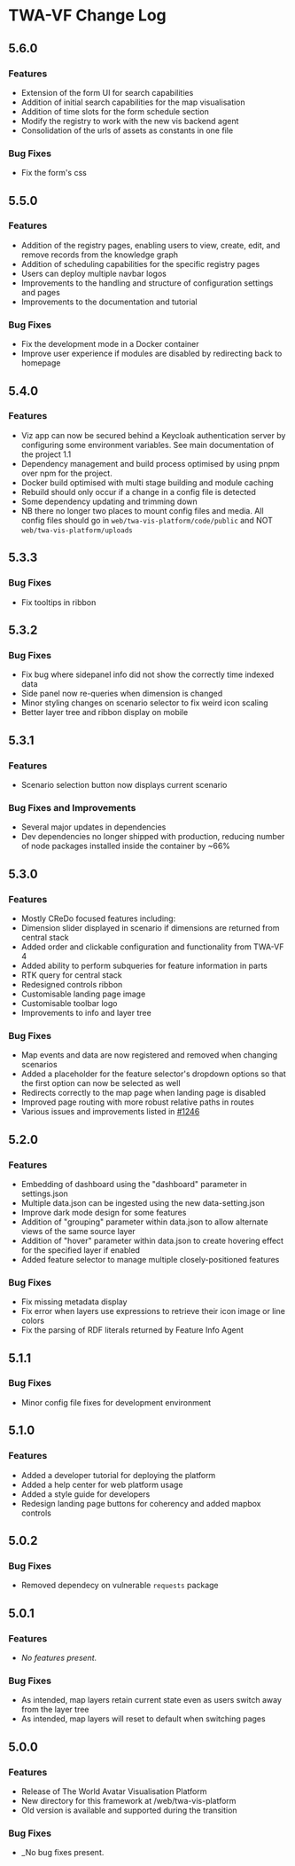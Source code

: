 
# TWA-VF Change Log

[//]: # (Note that version headers need to start with "## " characters to be picked up by some automated scripts)

## 5.6.0

### Features

* Extension of the form UI for search capabilities
* Addition of initial search capabilities for the map visualisation
* Addition of time slots for the form schedule section
* Modify the registry to work with the new vis backend agent
* Consolidation of the urls of assets as constants in one file

### Bug Fixes

* Fix the form's css

## 5.5.0

### Features

* Addition of the registry pages, enabling users to view, create, edit, and remove records from the knowledge graph
* Addition of scheduling capabilities for the specific registry pages
* Users can deploy multiple navbar logos
* Improvements to the handling and structure of configuration settings and pages
* Improvements to the documentation and tutorial

### Bug Fixes

* Fix the development mode in a Docker container
* Improve user experience if modules are disabled by redirecting back to homepage

## 5.4.0

### Features

* Viz app can now be secured behind a Keycloak authentication server by configuring some environment variables. See main documentation of the project 1.1
* Dependency management and build process optimised by using pnpm over npm for the project.
* Docker build optimised with multi stage building and module caching
* Rebuild should only occur if a change in a config file is detected
* Some dependency updating and trimming down
* NB there no longer two places to mount config files and media. All config files should go in `web/twa-vis-platform/code/public` and NOT `web/twa-vis-platform/uploads`

## 5.3.3

### Bug Fixes

* Fix tooltips in ribbon

## 5.3.2

### Bug Fixes

* Fix bug where sidepanel info did not show the correctly time indexed data
* Side panel now re-queries when dimension is changed
* Minor styling changes on scenario selector to fix weird icon scaling
* Better layer tree and ribbon display on mobile

## 5.3.1

### Features

* Scenario selection button now displays current scenario

### Bug Fixes and Improvements

* Several major updates in dependencies
* Dev dependencies no longer shipped with production, reducing number of node packages installed inside the container by ~66%

## 5.3.0

### Features

* Mostly CReDo focused features including:
* Dimension slider displayed in scenario if dimensions are returned from central stack
* Added order and clickable configuration and functionality from TWA-VF 4
* Added ability to perform subqueries for feature information in parts
* RTK query for central stack
* Redesigned controls ribbon
* Customisable landing page image
* Customisable toolbar logo
* Improvements to info and layer tree

### Bug Fixes

* Map events and data are now registered and removed when changing scenarios
* Added a placeholder for the feature selector's dropdown options so that the first option can now be selected as well
* Redirects correctly to the map page when landing page is disabled
* Improved page routing with more robust relative paths in routes
* Various issues and improvements listed in [#1246](https://github.com/cambridge-cares/TheWorldAvatar/issues/1246)

## 5.2.0

### Features

* Embedding of dashboard using the "dashboard" parameter in settings.json
* Multiple data.json can be ingested using the new data-setting.json
* Improve dark mode design for some features
* Addition of "grouping" parameter within data.json to allow alternate views of the same source layer
* Addition of "hover" parameter within data.json to create hovering effect for the specified layer if enabled
* Added feature selector to manage multiple closely-positioned features

### Bug Fixes

* Fix missing metadata display
* Fix error when layers use expressions to retrieve their icon image or line colors
* Fix the parsing of RDF literals returned by Feature Info Agent

## 5.1.1

### Bug Fixes

* Minor config file fixes for development environment

## 5.1.0

### Features

* Added a developer tutorial for deploying the platform
* Added a help center for web platform usage
* Added a style guide for developers
* Redesign landing page buttons for coherency and added mapbox controls

## 5.0.2

### Bug Fixes

* Removed dependecy on vulnerable `requests` package

## 5.0.1

### Features

* _No features present._

### Bug Fixes

* As intended, map layers retain current state even as users switch away from the layer tree
* As intended, map layers will reset to default when switching pages

## 5.0.0

### Features

* Release of The World Avatar Visualisation Platform
* New directory for this framework at /web/twa-vis-platform
* Old version is available and supported during the transition

### Bug Fixes

* _No bug fixes present.
